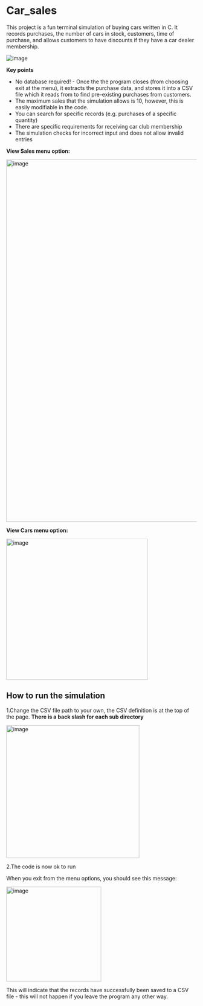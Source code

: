 # Car_sales
This project is a fun terminal simulation of buying cars written in C. It records purchases, the number of cars in stock, customers, time of purchase, and allows customers to have discounts if they have a car dealer membership. 

![image](https://user-images.githubusercontent.com/88378835/187122379-8e3d7d68-cd1f-4f34-b81b-88a28c73a0eb.png)


**Key points**
* No database required! - Once the the program closes (from choosing exit at the menu), it extracts the purchase data, and stores it into a CSV file which it reads from to find pre-existing purchases from customers.
* The maximum sales that the simulation allows is 10, however, this is easily modifiable in the code.
* You can search for specific records (e.g. purchases of a specific quantity)
* There are specific requirements for receiving car club membership
* The simulation checks for incorrect input and does not allow invalid entries


**View Sales menu option:**

<img width="960" alt="image" src="https://user-images.githubusercontent.com/88378835/187123518-8f4178f0-6af4-43c9-94e8-96dcb669f207.png">



**View Cars menu option:**

<img width="374" alt="image" src="https://user-images.githubusercontent.com/88378835/187123638-de7a1b85-3bfe-4684-927e-fd39ad1d74f9.png">


## How to run the simulation
1.Change the CSV file path to your own, the CSV definition is at the top of the page. **There is a back slash for each sub directory**

<img width="352" alt="image" src="https://user-images.githubusercontent.com/88378835/187122441-154760d7-1c2d-4610-b5d3-4f743961ba5b.png">

2.The code is now ok to run

When you exit from the menu options, you should see this message:

<img width="251" alt="image" src="https://user-images.githubusercontent.com/88378835/187123977-f79c369a-d5ff-4142-a3b9-da0ed53f0dec.png">

This will indicate that the records have successfully been saved to a CSV file - this will not happen if you leave the program any other way.


